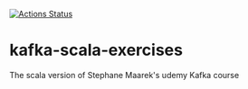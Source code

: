 [![Actions Status](https://github.com/jijosg/kafka-scala-exercises/workflows/Scala%20CI/badge.svg)](https://github.com/jijosg/kafka-scala-exercises/actions)

# kafka-scala-exercises
The scala version of Stephane Maarek's udemy Kafka course
